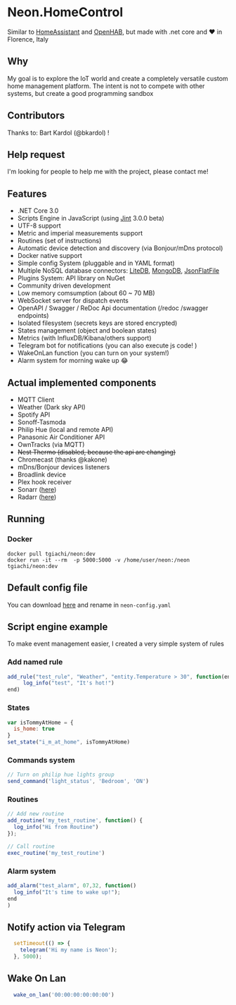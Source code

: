 # Neon.HomeControl

Similar to [HomeAssistant](http://home-assistant.io)  and [OpenHAB](https://www.openhab.org/), but made with .net core and ❤️ in Florence, Italy

## Why

My goal is to explore the IoT world and create a completely versatile custom home management platform. The intent is not to compete with other systems, but create a good programming sandbox

## Contributors

Thanks to: Bart Kardol (@bkardol) !

## Help request

I'm looking for people to help me with the project, please contact me!

## Features

- .NET Core 3.0
- Scripts Engine in JavaScript (using [Jint](https://github.com/sebastienros/jint) 3.0.0 beta)
- UTF-8 support
- Metric and imperial measurements support
- Routines (set of instructions)
- Automatic device detection and discovery (via Bonjour/mDns protocol)
- Docker native support
- Simple config System (pluggable and in YAML format)
- Multiple NoSQL database connectors: [LiteDB](https://www.litedb.org/),  [MongoDB](https://docs.mongodb.com/ecosystem/drivers/csharp/), [JsonFlatFile](https://github.com/ttu/json-flatfile-datastore)
- Plugins System: API library on NuGet
- Community driven development
- Low memory comsumption (about 60 ~ 70 MB)
- WebSocket server for dispatch events
- OpenAPI / Swagger / ReDoc Api documentation (/redoc /swagger endpoints)
- Isolated filesystem (secrets keys are stored encrypted)
- States management (object and boolean states)
- Metrics (with InfluxDB/Kibana/others support)
- Telegram bot for notifications (you can also execute js code! )
- WakeOnLan function (you can turn on your system!)
- Alarm system for morning wake up 😂
  
## Actual implemented components

- MQTT Client
- Weather (Dark sky API)
- Spotify API
- Sonoff-Tasmoda  
- Philip Hue (local and remote API)
- Panasonic Air Conditioner API
- OwnTracks (via MQTT)
- ~~Nest Thermo (disabled, because the api are changing)~~
- Chromecast (thanks @kakone)
- mDns/Bonjour devices listeners 
- Broadlink device
- Plex hook receiver
- Sonarr  ([here](https://github.com/Sonarr/Sonarr))
- Radarr ([here](https://github.com/Radarr/Radarr))

## Running

### Docker

```shell
docker pull tgiachi/neon:dev
docker run -it --rm  -p 5000:5000 -v /home/user/neon:/neon tgiachi/neon:dev
```

## Default config file

 You can download [here](https://github.com/tgiachi/Neon/blob/master/Neon.WebApi/default-neon-config.yaml) and rename in `neon-config.yaml`

## Script engine example

To make event management easier, I created a very simple system of rules

### Add named rule

```javascript
add_rule("test_rule", "Weather", "entity.Temperature > 30", function(entity)  
     log_info("test", "It's hot!")
end)
```

### States

```javascript
var isTommyAtHome = {
  is_home: true
}
set_state("i_m_at_home", isTommyAtHome)
```

### Commands system

```javascript
// Turn on philip hue lights group
send_command('light_status', 'Bedroom', 'ON')
```

### Routines

```javascript
// Add new routine
add_routine('my_test_routine', function() {
  log_info("Hi from Routine")
});

// Call routine
exec_routine('my_test_routine')
```

### Alarm system

```js
add_alarm("test_alarm", 07,32, function()
  log_info("It's time to wake up!");
end
)
```

## Notify action via Telegram

```js
  setTimeout(() => {
    telegram('Hi my name is Neon');
  }, 5000);
```

## Wake On Lan

```js
  wake_on_lan('00:00:00:00:00:00')
```
